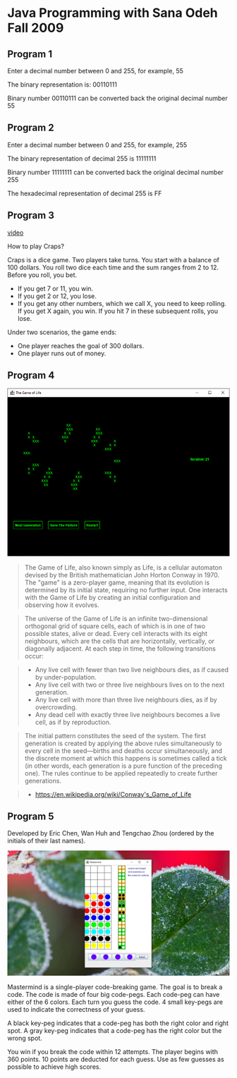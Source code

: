 # Java Programming with Sana Odeh Fall 2009

## Program 1

Enter a decimal number between 0 and 255, for example, 55

The binary representation is: 00110111

Binary number 00110111 can be converted back the original decimal number 55

## Program 2

Enter a decimal number between 0 and 255, for example, 255

The binary representation of decimal 255 is 11111111

Binary number 11111111 can be converted back the original decimal number 255

The hexadecimal representation of decimal 255 is FF

## Program 3

[video](https://youtu.be/4RYa8g1v3RQ)

How to play Craps?

Craps is a dice game. Two players take turns. You start with a balance of 100 dollars. You roll two dice each time and the sum ranges from 2 to 12. Before you roll, you bet. 

* If you get 7 or 11, you win.
* If you get 2 or 12, you lose.
* If you get any other numbers, which we call X, you need to keep rolling. If you get X again, you win. If you hit 7 in these subsequent rolls, you lose.

Under two scenarios, the game ends: 
* One player reaches the goal of 300 dollars.
* One player runs out of money.

## Program 4

![](https://github.com/ffmaer/Java-Programming/raw/2020/4.Game-of-Life/images/big-bang.png?raw=true)

>The Game of Life, also known simply as Life, is a cellular automaton devised by the British mathematician John Horton Conway in 1970. The "game" is a zero-player game, meaning that its evolution is determined by its initial state, requiring no further input. One interacts with the Game of Life by creating an initial configuration and observing how it evolves.

>The universe of the Game of Life is an infinite two-dimensional orthogonal grid of square cells, each of which is in one of two possible states, alive or dead. Every cell interacts with its eight neighbours, which are the cells that are horizontally, vertically, or diagonally adjacent. At each step in time, the following transitions occur:

>* Any live cell with fewer than two live neighbours dies, as if caused by under-population.
>* Any live cell with two or three live neighbours lives on to the next generation.
>* Any live cell with more than three live neighbours dies, as if by overcrowding.
>* Any dead cell with exactly three live neighbours becomes a live cell, as if by reproduction.

>The initial pattern constitutes the seed of the system. The first generation is created by applying the above rules simultaneously to every cell in the seed—births and deaths occur simultaneously, and the discrete moment at which this happens is sometimes called a tick (in other words, each generation is a pure function of the preceding one). The rules continue to be applied repeatedly to create further generations.

>- https://en.wikipedia.org/wiki/Conway's_Game_of_Life

## Program 5

Developed by Eric Chen, Wan Huh and Tengchao Zhou (ordered by the initials of their last names).

![](https://github.com/ffmaer/Java-Programming/raw/2020/5.Mastermind/mastermind.png?raw=true)

Mastermind is a single-player code-breaking game. The goal is to break a code. The code is made of four big code-pegs. Each code-peg can have either of the 6 colors. Each turn you guess the code. 4 small key-pegs are used to indicate the correctness of your guess.

A black key-peg indicates that a code-peg has both the right color and right spot.
A gray key-peg indicates that a code-peg has the right color but the wrong spot.

You win if you break the code within 12 attempts. The player begins with 360 points. 10 points are deducted for each guess. Use as few guesses as possible to achieve high scores.
